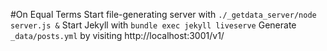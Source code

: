 #On Equal Terms
Start file-generating server with `./_getdata_server/node server.js &`
Start Jekyll with `bundle exec jekyll liveserve`
Generate `_data/posts.yml` by visiting http://localhost:3001/v1/
